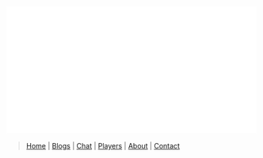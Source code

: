 ![](/www/logo.png)

> [Home](/www/index.html) | [Blogs](/www/blogs.html) | [Chat](https://riot.im/app/#/room/#lut:matrix.org) | [Players](/www/players.html) | [About](/www/about.html) | [Contact](/www/contact.html)
